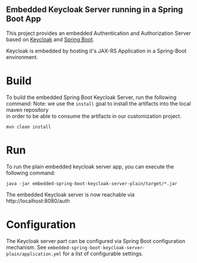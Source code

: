 Embedded Keycloak Server running in a Spring Boot App 
----------------------------------------------------------

This project provides an embedded Authentication and Authorization Server
based on [Keycloak](https://www.keycloak.org) and [Spring Boot](https://spring.io/projects/spring-boot).

Keycloak is embedded by hosting it's JAX-RS Application in a Spring-Boot environment. 
 

# Build

To build the embedded Spring Boot Keycloak Server, run the following command:
Note: we use the `install` goal to install the artifacts into the local maven repository  
in order to be able to consume the artifacts in our customization project.   
```
mvn clean install
```

# Run
To run the plain embedded keycloak server app, you can execute the following command:
```
java -jar embedded-spring-boot-keycloak-server-plain/target/*.jar
```

The embedded Keycloak server is now reachable via http://localhost:8080/auth

# Configuration

The Keycloak server part can be configured via Spring Boot configuration mechanism.
See `embedded-spring-boot-keycloak-server-plain/application.yml` for a list of configurable settings.
